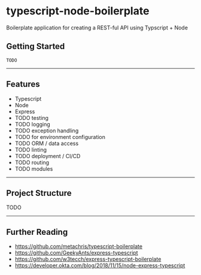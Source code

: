 # typescript-node-boilerplate

Boilerplate application for creating a REST-ful API using Typscript + Node

## Getting Started

```
TODO
```

---

## Features

- Typescript
- Node
- Express
- TODO testing
- TODO logging
- TODO exception handling
- TODO for environment configuration 
- TODO ORM / data access
- TODO linting
- TODO deployment / CI/CD
- TODO routing 
- TODO modules

---

## Project Structure

TODO

--- 

## Further Reading

- https://github.com/metachris/typescript-boilerplate
- https://github.com/GeekyAnts/express-typescript
- https://github.com/w3tecch/express-typescript-boilerplate
- https://developer.okta.com/blog/2018/11/15/node-express-typescript